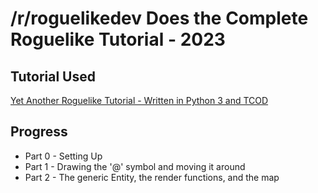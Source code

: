 # /r/roguelikedev Does the Complete Roguelike Tutorial - 2023

## Tutorial Used
[Yet Another Roguelike Tutorial - Written in Python 3 and TCOD](https://rogueliketutorials.com/tutorials/tcod/v2/)

## Progress
* Part 0 - Setting Up
* Part 1 - Drawing the '@' symbol and moving it around
* Part 2 - The generic Entity, the render functions, and the map

